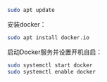 
```bash
sudo apt update
```
安装docker：
```bash
sudo apt install docker.io
```
启动Docker服务并设置开机自启：
```bash
sudo systemctl start docker
sudo systemctl enable docker
```
















